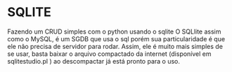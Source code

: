 # SQLITE

Fazendo um CRUD simples com o python usando o sqlite
O SQLlite assim como o MySQL, é um SGDB que usa o sql porém sua particularidade é que ele não precisa de servidor para rodar.
Assim, ele é muito mais simples de se usar, basta baixar o arquivo compactado da internet (disponível em sqlitestudio.pl )
ao descompactar já está pronto para o uso.
